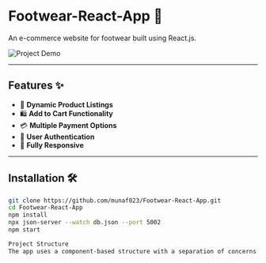 # Footwear-React-App 🚀

An e-commerce website for footwear built using React.js.

![Project Demo](https://footwear-react-app.vercel.app/)

---

## Features ✨

- 🛒 **Dynamic Product Listings**
- 🛍️ **Add to Cart Functionality**
- 💳 **Multiple Payment Options**
- 🔐 **User Authentication**
- 📱 **Fully Responsive**

---

## Installation 🛠️

```bash
git clone https://github.com/munaf023/Footwear-React-App.git
cd Footwear-React-App
npm install
npx json-server --watch db.json --port 5002
npm start

Project Structure
The app uses a component-based structure with a separation of concerns for better maintainability. Below is the project structure:
